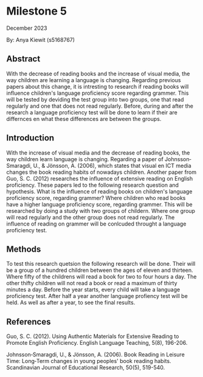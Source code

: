 # Milestone 5
December 2023

By: Anya Kiewit (s5168767)

## Abstract
With the decrease of reading books and the increase of visual media, the way children are learning a language is changing. Regarding previous papers about this change, it is intresting to research if reading books will influence children's language proficiency score regarding grammer. This will be tested by deviding the test group into two groups, one that read regularly and one that does not read regularly. Before, during and after the research a language proficiency test will be done to learn if their are differnces en what these differences are between the groups.

## Introduction
With the increase of visual media and the decrease of reading books, the way children learn language is changing. Regarding a paper of Johnsson‐Smaragdi, U., & Jönsson, A. (2006), which states that visual en ICT media changes the book reading habits of nowadays children. Another paper from Guo, S. C. (2012) researches the influence of extensive reading on English proficiency. These papers led to the following research question and hypothesis. What is the influence of reading books on children's language proficiency score, regarding grammer? Where children who read books have a higher language proficiency score, regarding grammer. This will be researched by doing a study with two groups of childern. Where one group will read regularly and the other group does not read regularly. The influence of reading on grammer will be conlcuded throught a language proficiency test. 

## Methods
To test this research quetsion the following research will be done. Their will be a group of a hundred children between the ages of eleven and thirteen. Where fifty of the childrens will read a book for two to four hours a day. The other thifty children will not read a book or read a maximum of thirty minutes a day. Before the year starts, every child will take a language proficiency test. After half a year another language profiency test will be held. As well as after a year, to see the final results.   

## References
Guo, S. C. (2012). Using Authentic Materials for Extensive Reading to Promote English Proficiency. English Language Teaching, 5(8), 196-206.

Johnsson‐Smaragdi, U., & Jönsson, A. (2006). Book Reading in Leisure Time: Long‐Term changes in young peoples' book reading habits. Scandinavian Journal of Educational Research, 50(5), 519-540.
 
